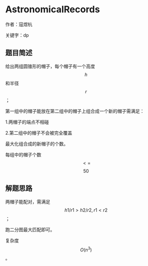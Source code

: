 # AstronomicalRecords
作者：寇煜杭

关键字：dp

## 题目简述

给出两组圆锥形的帽子，每个帽子有一个高度 $$h$$ 和半径 $$r$$ ；

第一组中的帽子能放在第二组中的帽子上组合成一个新的帽子需满足：

1.两帽子的端点不相碰

2.第二组中的帽子不会被完全覆盖

最大化组合成的新帽子的个数。

每组中的帽子个数$$<=$$$$50$$

## 解题思路


两帽子能配对，需满足$$h1/r1>h2/r2, r1<r2$$；

跑二分图最大匹配即可。

复杂度$$O(n^3)$$。
